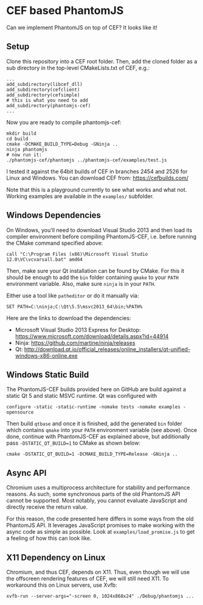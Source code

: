 # CEF based PhantomJS

Can we implement PhantomJS on top of CEF? It looks like it!

## Setup

Clone this repository into a CEF root folder. Then, add the cloned folder as a
sub directory in the top-level CMakeLists.txt of CEF, e.g.:

    ...
    add_subdirectory(libcef_dll)
    add_subdirectory(cefclient)
    add_subdirectory(cefsimple)
    # this is what you need to add
    add_subdirectory(phantomjs-cef)
    ...

Now you are ready to compile phantomjs-cef:

    mkdir build
    cd build
    cmake -DCMAKE_BUILD_TYPE=Debug -GNinja ..
    ninja phantomjs
    # now run it:
    ./phantomjs-cef/phantomjs ../phantomjs-cef/examples/test.js

I tested it against the 64bit builds of CEF in branches 2454 and 2526 for Linux
and Windows. You can download CEF from: https://cefbuilds.com/

Note that this is a playground currently to see what works and what not. Working
examples are available in the `examples/` subfolder.

## Windows Dependencies

On Windows, you'll need to download Visual Studio 2013 and then load its compiler
environment before compiling PhantomJS-CEF, i.e. before running the CMake command
specified above:

    call "C:\Program Files (x86)\Microsoft Visual Studio 12.0\VC\vcvarsall.bat" amd64

Then, make sure your Qt installation can be found by CMake. For this it should
be enough to add the `bin` folder containing `qmake` to your `PATH` environment
variable. Also, make sure `ninja` is in your `PATH`.

Either use a tool like `patheditor` or do it manually via:

    SET PATH=C:\ninja;C:\Qt\5.5\msvc2013_64\bin;%PATH%

Here are the links to download the dependencies:

* Microsoft Visual Studio 2013 Express for Desktop: https://www.microsoft.com/download/details.aspx?id=44914
* Ninja: https://github.com/martine/ninja/releases
* Qt: http://download.qt.io/official_releases/online_installers/qt-unified-windows-x86-online.exe

## Windows Static Build

The PhantomJS-CEF builds provided here on GitHub are build against a static Qt 5
and static MSVC runtime. Qt was configured with

    configure -static -static-runtime -nomake tests -nomake examples -opensource

Then build `qtbase` and once it is finished, add the generated `bin` folder which
contains `qmake` into your `PATH` environment variable (see above). Once done,
continue with PhantomJS-CEF as explained above, but additionally pass
`-DSTATIC_QT_BUILD=1` to CMake as shown below:

    cmake -DSTATIC_QT_BUILD=1 -DCMAKE_BUILD_TYPE=Release -GNinja ..

## Async API

Chromium uses a multiprocess architecture for stability and performance reasons.
As such, some synchronous parts of the old PhantomJS API cannot be supported.
Most notably, you cannot evaluate JavaScript and directly receive the return
value.

For this reason, the code presented here differs in some ways from the old
PhantomJS API. It leverages JavaScript promises to make working with the async
code as simple as possible. Look at `examples/load_promise.js` to get a feeling
of how this can look like.

## X11 Dependency on Linux

Chromium, and thus CEF, depends on X11. Thus, even though we will use the
offscreen rendering features of CEF, we will still need X11. To workaround this
on Linux servers, use Xvfb:

    xvfb-run --server-args="-screen 0, 1024x868x24" ./Debug/phantomjs ...
